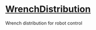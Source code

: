 # [WrenchDistribution](https://github.com/isri-aist/WrenchDistribution)
Wrench distribution for robot control
